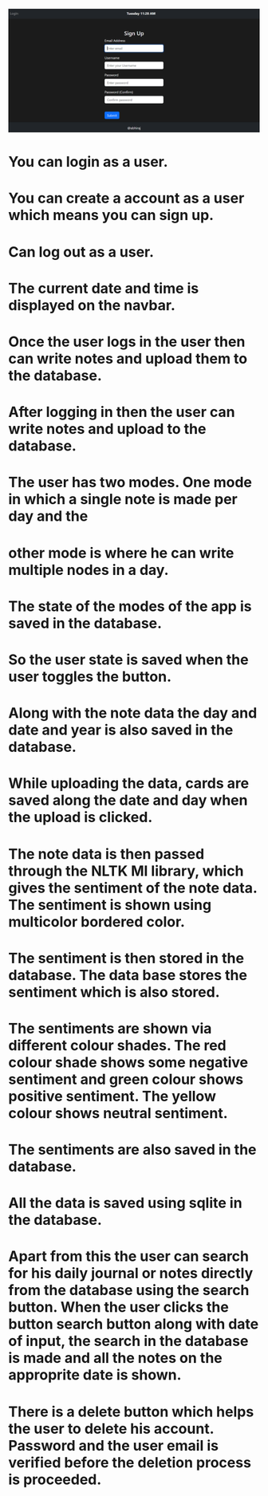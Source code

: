 ![First Images](Images/1.png)
# You can login as a user.
# You can create a account as a user which means you can sign up.
# Can log out as a user.
# The current date and time is displayed on the navbar.
# Once the user logs in the user then can write notes and upload them to the database.
# After logging in then the user can write notes and upload to the database.
# The user has two modes. One mode in which a single note is made per day and the 
# other mode is where he can write multiple nodes in a day.
# The state of the modes of the app is saved in the database.
# So the user state is saved when the user toggles the button.
# Along with the note data the day and date and year is also saved in the database.
# While uploading the data, cards are saved along the date and day when the upload is clicked.
# The note data is then passed through the NLTK Ml library, which gives the sentiment of the note data. The sentiment is shown using multicolor bordered color.
# The sentiment is then stored in the database. The data base stores the sentiment which is also stored.
# The sentiments are shown via different colour shades. The red colour shade shows some negative sentiment and green colour shows positive sentiment. The yellow colour shows neutral sentiment.
# The sentiments are also saved in the database.
# All the data is saved using sqlite in the database.
# Apart from this the user can search for his daily journal or notes directly from the database using the search button. When the user clicks the button search button along with date of input, the search in the database is made and all the notes on the approprite date is shown. 
# There is a delete button which helps the user to delete his account. Password and the user email is verified before the deletion process is proceeded.
